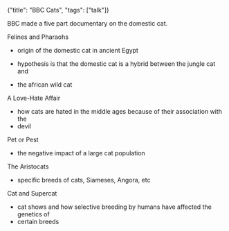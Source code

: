 {"title": "BBC Cats", "tags": ["talk"]}

BBC made a five part documentary on the domestic cat.

Felines and Pharaohs
* origin of the domestic cat in ancient Egypt

* hypothesis is that the domestic cat is a hybrid between the jungle cat and
* the african wild cat

A Love-Hate Affair
* how cats are hated in the middle ages because of their association with the
* devil

Pet or Pest
* the negative impact of a large cat population

The Aristocats
* specific breeds of cats, Siameses, Angora, etc

Cat and Supercat
* cat shows and how selective breeding by humans have affected the genetics of
* certain breeds
